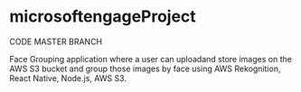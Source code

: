 # microsoftengageProject


CODE MASTER BRANCH


Face Grouping application where a user can uploadand store images on the AWS S3 bucket and group those images by face using AWS Rekognition, React Native, Node.js, AWS S3.









